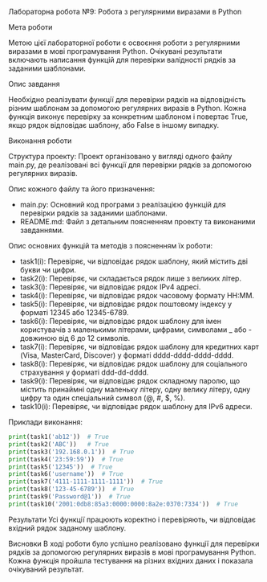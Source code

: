 Лабораторна робота №9: Робота з регулярними виразами в Python

Мета роботи

Метою цієї лабораторної роботи є освоєння роботи з регулярними виразами в мові програмування Python. Очікувані результати включають написання функцій для перевірки валідності рядків за заданими шаблонами.

Опис завдання

Необхідно реалізувати функції для перевірки рядків на відповідність різним шаблонам за допомогою регулярних виразів в Python. Кожна функція виконує перевірку за конкретним шаблоном і повертає True, якщо рядок відповідає шаблону, або False в іншому випадку.

Виконання роботи

Структура проекту:
Проект організовано у вигляді одного файлу main.py, де реалізовані всі функції для перевірки рядків за допомогою регулярних виразів.

Опис кожного файлу та його призначення:
- main.py: Основний код програми з реалізацією функцій для перевірки рядків за заданими шаблонами.
- README.md: Файл з детальним поясненням проекту та виконаними завданнями.

Опис основних функцій та методів з поясненням їх роботи:

- task1(i): Перевіряє, чи відповідає рядок шаблону, який містить дві букви чи цифри.
- task2(i): Перевіряє, чи складається рядок лише з великих літер.
- task3(i): Перевіряє, чи відповідає рядок IPv4 адресі.
- task4(i): Перевіряє, чи відповідає рядок часовому формату HH:MM.
- task5(i): Перевіряє, чи відповідає рядок поштовому індексу у форматі 12345 або 12345-6789.
- task6(i): Перевіряє, чи відповідає рядок шаблону для імен користувачів з маленькими літерами, цифрами, символами _ або - довжиною від 6 до 12 символів.
- task7(i): Перевіряє, чи відповідає рядок шаблону для кредитних карт (Visa, MasterCard, Discover) у форматі dddd-dddd-dddd-dddd.
- task8(i): Перевіряє, чи відповідає рядок шаблону для соціального страхування у форматі ddd-dd-dddd.
- task9(i): Перевіряє, чи відповідає рядок складному паролю, що містить принаймні одну маленьку літеру, одну велику літеру, одну цифру та один спеціальний символ (@, #, $, %).
- task10(i): Перевіряє, чи відповідає рядок шаблону для IPv6 адреси.

Приклади виконання:
```python
print(task1('ab12'))  # True
print(task2('ABC'))   # True
print(task3('192.168.0.1'))  # True
print(task4('23:59:59'))  # True
print(task5('12345'))  # True
print(task6('username'))  # True
print(task7('4111-1111-1111-1111'))  # True
print(task8('123-45-6789'))  # True
print(task9('Password@1'))  # True
print(task10('2001:0db8:85a3:0000:0000:8a2e:0370:7334'))  # True
```

Результати
Усі функції працюють коректно і перевіряють, чи відповідає вхідний рядок заданому шаблону.

Висновки
В ході роботи було успішно реалізовано функції для перевірки рядків за допомогою регулярних виразів в мові програмування Python. Кожна функція пройшла тестування на різних вхідних даних і показала очікуваний результат.

